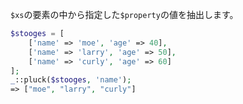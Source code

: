 `$xs`の要素の中から指定した`$property`の値を抽出します。

```php
$stooges = [
    ['name' => 'moe', 'age' => 40],
    ['name' => 'larry', 'age' => 50],
    ['name' => 'curly', 'age' => 60]
];
_::pluck($stooges, 'name');
=> ["moe", "larry", "curly"]
```
